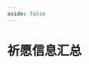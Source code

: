 ```yaml
---
aside: false
---
```

# 祈愿信息汇总

<GenshinWishInfo />

<script setup>
import GenshinWishInfo from "../.vitepress/components/genshin/WishInfo2.vue";
</script>
